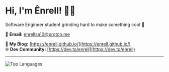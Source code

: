 # Hi, I'm Ênrell! 👋👋

Software Engineer student grinding hard to make something cool 🚀

📧 **Email:** enrellsa10@proton.me  
<!-- 🎨 **Portfolio:** https://enrell.vercel.app   -->
📝 **My Blog:** [https://enrell.github.io/](https://enrell.github.io/)  
🌐 **Dev Community:** [https://dev.to/enrell](https://dev.to/enrell)

---

![Top Languages](https://github-readme-stats.vercel.app/api/top-langs?username=enrell&show_icons=true&locale=en&layout=compact&hide=Jupyter%20Notebook,CSS,JavaScript,PHP)
